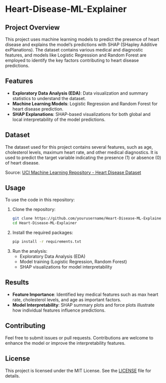 # Heart-Disease-ML-Explainer

## Project Overview
This project uses machine learning models to predict the presence of heart disease and explains the model’s predictions with SHAP (SHapley Additive exPlanations). The dataset contains various medical and diagnostic features, and models like Logistic Regression and Random Forest are employed to identify the key factors contributing to heart disease predictions.

## Features
- **Exploratory Data Analysis (EDA)**: Data visualization and summary statistics to understand the dataset.
- **Machine Learning Models**: Logistic Regression and Random Forest for heart disease prediction.
- **SHAP Explanations**: SHAP-based visualizations for both global and local interpretability of the model predictions.
  
## Dataset
The dataset used for this project contains several features, such as age, cholesterol levels, maximum heart rate, and other medical diagnostics. It is used to predict the target variable indicating the presence (1) or absence (0) of heart disease.

Source: [UCI Machine Learning Repository - Heart Disease Dataset](https://archive.ics.uci.edu/ml/datasets/heart+disease)

## Usage
To use the code in this repository:
1. Clone the repository:
    ```bash
    git clone https://github.com/yourusername/Heart-Disease-ML-Explainer.git
    cd Heart-Disease-ML-Explainer
    ```
2. Install the required packages:
    ```bash
    pip install -r requirements.txt
    ```
3. Run the analysis:
    - Exploratory Data Analysis (EDA)
    - Model training (Logistic Regression, Random Forest)
    - SHAP visualizations for model interpretability

## Results
- **Feature Importance**: Identified key medical features such as max heart rate, cholesterol levels, and age as important factors.
- **Model Interpretability**: SHAP summary plots and force plots illustrate how individual features influence predictions.

## Contributing
Feel free to submit issues or pull requests. Contributions are welcome to enhance the model or improve the interpretability features.

## License
This project is licensed under the MIT License. See the [LICENSE](LICENSE) file for details.
